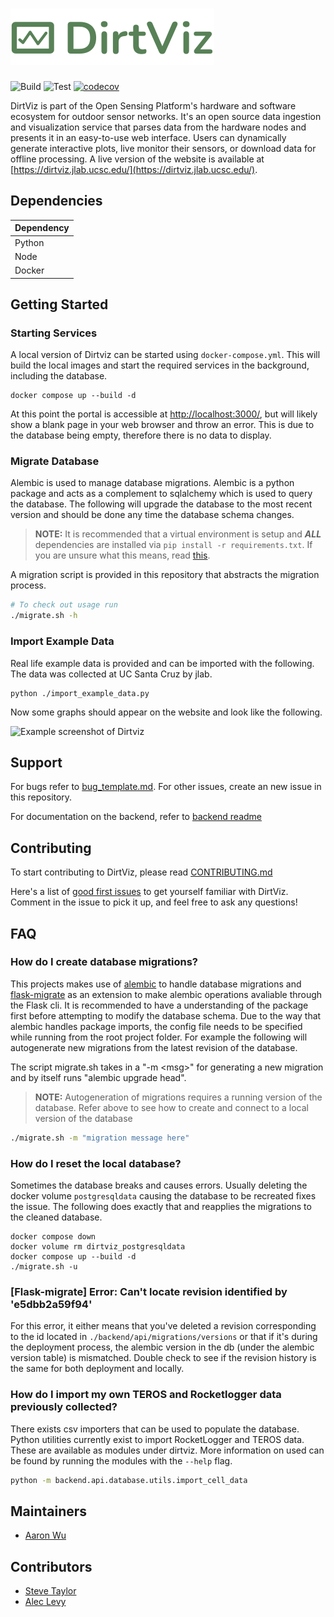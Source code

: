# ![Dirtviz](.github/assets/img/dirtviz_logo.svg)

![Build](https://github.com/jlab-sensing/DirtViz/actions/workflows/deploy.yml/badge.svg?branch=main)
![Test](https://github.com/jlab-sensing/DirtViz/actions/workflows/test.yml/badge.svg?branch=main)
[![codecov](https://codecov.io/github/jlab-sensing/DirtViz/graph/badge.svg?token=L4PKSR61XU)](https://codecov.io/github/jlab-sensing/DirtViz)

DirtViz is part of the Open Sensing Platform's hardware and software ecosystem for outdoor sensor networks. It's an open source data ingestion and visualization service that parses data from the hardware nodes and presents it in an easy-to-use web interface. Users can dynamically generate interactive plots, live monitor their sensors, or download data for offline processing. A live version of the website is available at [https://dirtviz.jlab.ucsc.edu/](https://dirtviz.jlab.ucsc.edu/).

## Dependencies

| Dependency |
| ---------- |
| Python     |
| Node       |
| Docker     |

## Getting Started

### Starting Services

A local version of Dirtviz can be started using `docker-compose.yml`. This will build the local images and start the required services in the background, including the database.

```console
docker compose up --build -d
```

At this point the portal is accessible at [http://localhost:3000/](http://localhost:3000/), but will likely show a blank page in your web browser and throw an error. This is due to the database being empty, therefore there is no data to display.

<!-- for reference OLD -->

### Migrate Database

Alembic is used to manage database migrations. Alembic is a python package and acts as a complement to sqlalchemy which is used to query the database. The following will upgrade the database to the most recent version and should be done any time the database schema changes.

> **NOTE:** It is recommended that a virtual environment is setup and **_ALL_** dependencies are installed via `pip install -r requirements.txt`. If you are unsure what this means, read [this](https://docs.python.org/3/tutorial/venv.html).

A migration script is provided in this repository that abstracts the migration process.

```bash
# To check out usage run
./migrate.sh -h
```

### Import Example Data

Real life example data is provided and can be imported with the following. The data was collected at UC Santa Cruz by jlab.

```console
python ./import_example_data.py
```

Now some graphs should appear on the website and look like the following.

![Example screenshot of Dirtviz](.github/assets/img/dashboard.png)

## Support

For bugs refer to [bug_template.md](.github/ISSUE_TEMPLATE/bug_template). For other issues, create an new issue in this repository.

For documentation on the backend, refer to [backend readme](backend/README.md)


## Contributing

To start contributing to DirtViz, please read [CONTRIBUTING.md](CONTRIBUTING.md)

Here's a list of [good first issues](https://github.com/jlab-sensing/DirtViz/labels/good%20first%20issue) to get yourself familiar with DirtViz. Comment in the issue to pick it up, and feel free to ask any questions!

## FAQ

### How do I create database migrations?

This projects makes use of [alembic](https://alembic.sqlalchemy.org/en/latest/) to handle database migrations and [flask-migrate](https://flask-migrate.readthedocs.io/en/latest/) as an extension to make alembic operations avaliable through the Flask cli. It is recommended to have a understanding of the package first before attempting to modify the database schema. Due to the way that alembic handles package imports, the config file needs to be specified while running from the root project folder. For example the following will autogenerate new migrations from the latest revision of the database.

The script migrate.sh takes in a "-m \<msg\>" for generating a new migration and by itself runs "alembic upgrade head".

> **NOTE:** Autogeneration of migrations requires a running version of the database. Refer above to see how to create and connect to a local version of the database

```bash
./migrate.sh -m "migration message here"
```

### How do I reset the local database?

Sometimes the database breaks and causes errors. Usually deleting the docker volume `postgresqldata` causing the database to be recreated fixes the issue. The following does exactly that and reapplies the migrations to the cleaned database.

```console
docker compose down
docker volume rm dirtviz_postgresqldata
docker compose up --build -d
./migrate.sh -u
```

### \[Flask-migrate\] Error: Can't locate revision identified by 'e5dbb2a59f94'

For this error, it either means that you've deleted a revision corresponding to the id located in `./backend/api/migrations/versions` or that if it's during the deployment process, the alembic version in the db (under the alembic version table) is mismatched. Double check to see if the revision history is the same for both deployment and locally.

### How do I import my own TEROS and Rocketlogger data previously collected?

There exists csv importers that can be used to populate the database. Python utilities currently exist to import RocketLogger and TEROS data. These are available as modules under dirtviz. More information on used can be found by running the modules with the `--help` flag.

```bash
python -m backend.api.database.utils.import_cell_data
```

## Maintainers

- [Aaron Wu](mailto:awu70@ucsc.edu)

## Contributors

- [Steve Taylor](mailto:sgtaylor@ucsc.edu)
- [Alec Levy](mailto:alevy1@ucsc.edu)
